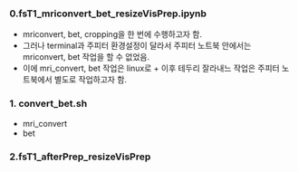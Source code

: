 ### 0.fsT1_mriconvert_bet_resizeVisPrep.ipynb
- mriconvert, bet, cropping을 한 번에 수행하고자 함.
- 그러나 terminal과 주피터 환경설정이 달라서 주피터 노트북 안에서는 mriconvert, bet 작업을 할 수 없었음.
- 이에 mri_convert, bet 작업은 linux로 + 이후 테두리 잘라내느 작업은 주피터 노트북에서 별도로 작업하고자 함.

### 1. convert_bet.sh
- mri_convert
- bet

### 2.fsT1_afterPrep_resizeVisPrep
